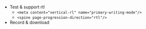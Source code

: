 - Test & support rtl
  - `<meta content="vertical-rl" name="primary-writing-mode"/>`
  - `<spine page-progression-direction="rtl"/>`
- Record & download
